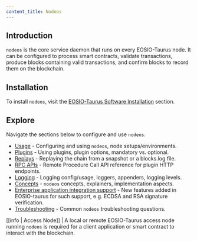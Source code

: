```yaml
---
content_title: Nodeos
---
```


## Introduction

`nodeos` is the core service daemon that runs on every EOSIO-Taurus node. It can be configured to process smart contracts, validate transactions, produce blocks containing valid transactions, and confirm blocks to record them on the blockchain.

## Installation

To install `nodeos`, visit the [EOSIO-Taurus Software Installation](../00_install/index.md) section.

## Explore

Navigate the sections below to configure and use `nodeos`.

* [Usage](02_usage/index.md) - Configuring and using `nodeos`, node setups/environments.
* [Plugins](03_plugins/index.md) - Using plugins, plugin options, mandatory vs. optional.
* [Replays](04_replays/index.md) - Replaying the chain from a snapshot or a blocks.log file.
* [RPC APIs](05_rpc_apis/index.md) - Remote Procedure Call API reference for plugin HTTP endpoints.
* [Logging](06_logging/index.md) - Logging config/usage, loggers, appenders, logging levels.
* [Concepts](07_concepts/index.md) - `nodeos` concepts, explainers, implementation aspects.
* [Enterprise application integration support](10_enterprise_app_integration/index.md) - New features added in EOSIO-taurus for such support, e.g. ECDSA and RSA signature verification.
* [Troubleshooting](08_troubleshooting/index.md) - Common `nodeos` troubleshooting questions.

[[info | Access Node]]
| A local or remote EOSIO-Taurus access node running `nodeos` is required for a client application or smart contract to interact with the blockchain.
